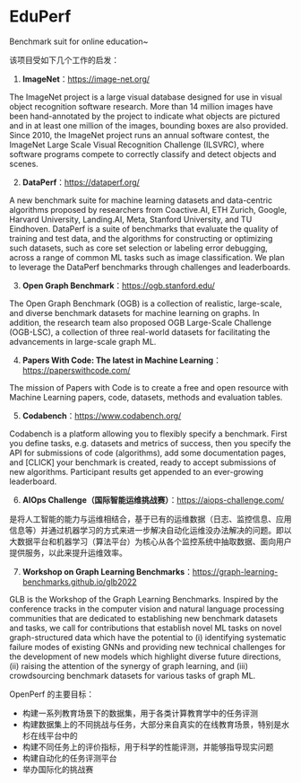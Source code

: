 # EduPerf
Benchmark suit for online education~

该项目受如下几个工作的启发：

1. **ImageNet**：https://image-net.org/

The ImageNet project is a large visual database designed for use in visual object recognition software research. More than 14 million images have been hand-annotated by the project to indicate what objects are pictured and in at least one million of the images, bounding boxes are also provided. Since 2010, the ImageNet project runs an annual software contest, the ImageNet Large Scale Visual Recognition Challenge (ILSVRC), where software programs compete to correctly classify and detect objects and scenes.

2. **DataPerf**：https://dataperf.org/

A new benchmark suite for machine learning datasets and data-centric algorithms proposed by researchers from Coactive.AI, ETH Zurich, Google, Harvard University, Landing.AI, Meta, Stanford University, and TU Eindhoven. DataPerf is a suite of benchmarks that evaluate the quality of training and test data, and the algorithms for constructing or optimizing such datasets, such as core set selection or labeling error debugging, across a range of common ML tasks such as image classification. We plan to leverage the DataPerf benchmarks through challenges and leaderboards.

3. **Open Graph Benchmark**：https://ogb.stanford.edu/

The Open Graph Benchmark (OGB) is a collection of realistic, large-scale, and diverse benchmark datasets for machine learning on graphs. In addition, the research team also proposed OGB Large-Scale Challenge (OGB-LSC), a collection of three real-world datasets for facilitating the advancements in large-scale graph ML.

4. **Papers With Code: The latest in Machine Learning**：https://paperswithcode.com/

The mission of Papers with Code is to create a free and open resource with Machine Learning papers, code, datasets, methods and evaluation tables.

5. **Codabench**：https://www.codabench.org/

Codabench is a platform allowing you to flexibly specify a benchmark. First you define tasks, e.g. datasets and metrics of success, then you specify the API for submissions of code (algorithms), add some documentation pages, and [CLICK] your benchmark is created, ready to accept submissions of new algorithms. Participant results get appended to an ever-growing leaderboard.

6. **AIOps Challenge（国际智能运维挑战赛）**：https://aiops-challenge.com/

是将人工智能的能力与运维相结合，基于已有的运维数据（日志、监控信息、应用信息等）并通过机器学习的方式来进一步解决自动化运维没办法解决的问题。即以大数据平台和机器学习（算法平台）为核心从各个监控系统中抽取数据、面向用户提供服务，以此来提升运维效率。

7. **Workshop on Graph Learning Benchmarks**：https://graph-learning-benchmarks.github.io/glb2022

GLB is the Workshop of the Graph Learning Benchmarks. Inspired by the conference tracks in the computer vision and natural language processing communities that are dedicated to establishing new benchmark datasets and tasks, we call for contributions that establish novel ML tasks on novel graph-structured data which have the potential to (i) identifying systematic failure modes of existing GNNs and providing new technical challenges for the development of new models which highlight diverse future directions, (ii) raising the attention of the synergy of graph learning, and (iii) crowdsourcing benchmark datasets for various tasks of graph ML.

OpenPerf 的主要目标：
- 构建一系列教育场景下的数据集，用于各类计算教育学中的任务评测
- 构建数据集上的不同挑战与任务，大部分来自真实的在线教育场景，特别是水杉在线平台中的
- 构建不同任务上的评价指标，用于科学的性能评测，并能够指导现实问题
- 构建自动化的任务评测平台
- 举办国际化的挑战赛

